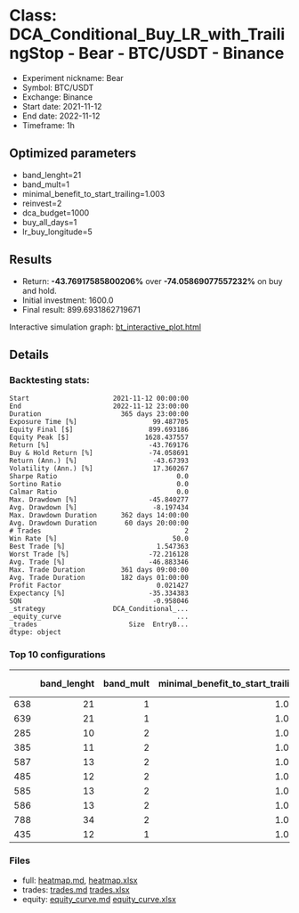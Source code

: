 # Class: DCA_Conditional_Buy_LR_with_TrailingStop - Bear - BTC/USDT - Binance

- Experiment nickname: Bear 
- Symbol: BTC/USDT
- Exchange: Binance
- Start date: 2021-11-12
- End date: 2022-11-12
- Timeframe: 1h

## Optimized parameters

- band_lenght=21
- band_mult=1
- minimal_benefit_to_start_trailing=1.003
- reinvest=2
- dca_budget=1000
- buy_all_days=1
- lr_buy_longitude=5

## Results

- Return: **-43.76917585800206%** over **-74.05869077557232%** on buy and hold.
- Initial investment: 1600.0
- Final result: 899.6931862719671

Interactive simulation graph: [bt_interactive_plot.html](bt_interactive_plot.html)

## Details 
### Backtesting stats:

```
Start                     2021-11-12 00:00:00
End                       2022-11-12 23:00:00
Duration                    365 days 23:00:00
Exposure Time [%]                   99.487705
Equity Final [$]                   899.693186
Equity Peak [$]                   1628.437557
Return [%]                         -43.769176
Buy & Hold Return [%]              -74.058691
Return (Ann.) [%]                   -43.67393
Volatility (Ann.) [%]               17.360267
Sharpe Ratio                              0.0
Sortino Ratio                             0.0
Calmar Ratio                              0.0
Max. Drawdown [%]                  -45.840277
Avg. Drawdown [%]                   -8.197434
Max. Drawdown Duration      362 days 14:00:00
Avg. Drawdown Duration       60 days 20:00:00
# Trades                                    2
Win Rate [%]                             50.0
Best Trade [%]                       1.547363
Worst Trade [%]                    -72.216128
Avg. Trade [%]                     -46.883346
Max. Trade Duration         361 days 09:00:00
Avg. Trade Duration         182 days 01:00:00
Profit Factor                        0.021427
Expectancy [%]                     -35.334383
SQN                                 -0.958046
_strategy                 DCA_Conditional_...
_equity_curve                             ...
_trades                       Size  EntryB...
dtype: object
```

### Top 10 configurations

|     |   band_lenght |   band_mult |   minimal_benefit_to_start_trailing |   reinvest |   dca_budget |   buy_all_days |   lr_buy_longitude |   Return [%] |
|----:|--------------:|------------:|------------------------------------:|-----------:|-------------:|---------------:|-------------------:|-------------:|
| 638 |            21 |           1 |                               1.003 |          2 |         1000 |              1 |                  5 |     -43.7692 |
| 639 |            21 |           1 |                               1.003 |          2 |         1000 |              1 |                  6 |     -43.8725 |
| 285 |            10 |           2 |                               1.003 |          2 |         1000 |              1 |                  2 |     -43.9533 |
| 385 |            11 |           2 |                               1.003 |          2 |         1000 |              1 |                  2 |     -43.9634 |
| 587 |            13 |           2 |                               1.003 |          2 |         1000 |              1 |                  4 |     -44.0497 |
| 485 |            12 |           2 |                               1.003 |          2 |         1000 |              1 |                  2 |     -44.0716 |
| 585 |            13 |           2 |                               1.003 |          2 |         1000 |              1 |                  2 |     -44.1398 |
| 586 |            13 |           2 |                               1.003 |          2 |         1000 |              1 |                  3 |     -44.1398 |
| 788 |            34 |           2 |                               1.003 |          2 |         1000 |              1 |                  5 |     -44.1807 |
| 435 |            12 |           1 |                               1.003 |          2 |         1000 |              1 |                  2 |     -44.2045 |

### Files

- full: [heatmap.md](heatmap_df.md), [heatmap.xlsx](heatmap_df.xlsx) 
- trades: [trades.md](trades.md) [trades.xlsx](trades.xlsx)
- equity: [equity_curve.md](equity_curve.md) [equity_curve.xlsx](equity_curve.xlsx)